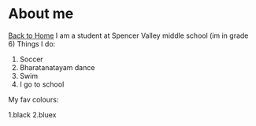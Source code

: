 # About me 
[Back to Home](/)
I am a student at Spencer Valley middle school (im in grade 6)
Things I do:
1. Soccer 
2. Bharatanatayam dance  
3. Swim
4. I go to school

My fav colours:

1.black
2.bluex
